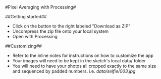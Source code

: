 #Pixel Averaging with Processing#

##Getting started##
* Click on the button to the right labeled "Download as ZIP"
* Uncompress the zip file onto your local system
* Open with Processing

##Customizing##
* Refer to the inline notes for instructions on how to customize the app
* Your images will need to be kept in the sketch's local data/ folder
* You will need to have your photos all cropped exactly to the same size and sequenced by padded numbers. i.e. _data/selfie/003.jpg_
